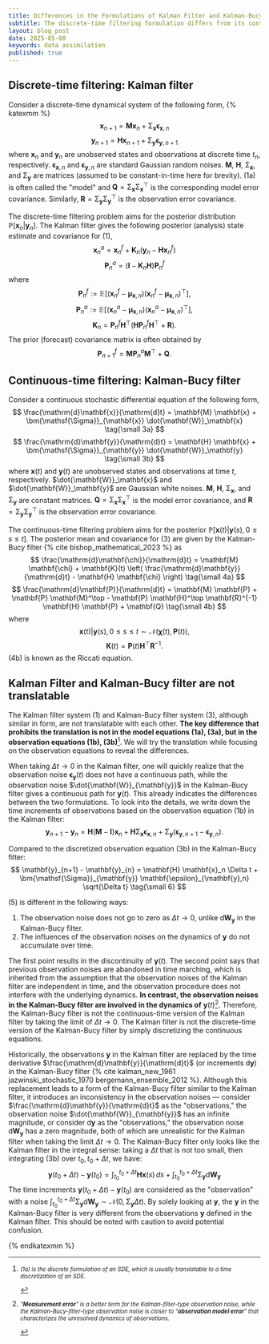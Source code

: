 ```yaml
---
title: Differences in the Formulations of Kalman Filter and Kalman-Bucy Filter
subtitle: The discrete-time filtering formulation differs from its continuous-time counterpart. The difference is revealed by looking at the observations.
layout: blog_post
date: 2025-05-08
keywords: data assimilation
published: true
---
```


## Discrete-time filtering: Kalman filter

Consider a discrete-time dynamical system of the following form,
{% katexmm %}
$$
\mathbf{x}_{n+1} = \mathbf{M} \mathbf{x}_n + \bm{\mathsf{\Sigma}}_{\mathbf{x}} \mathbf{\epsilon}_{\mathbf{x},n} \tag{\small 1a}
$$
$$
\mathbf{y}_{n+1} = \mathbf{H} \mathbf{x}_{n+1} + \bm{\mathsf{\Sigma}}_{\mathbf{y}} \mathbf{\epsilon}_{\mathbf{y},n+1} \tag{\small 1b}
$$
where $\mathbf{x}_n$ and $\mathbf{y}_n$ are unobserved states and observations at discrete time $t_n$, respectively. $\mathbf{\epsilon}_{\mathbf{x}, n}$ and $\mathbf{\epsilon}_{\mathbf{y}, n}$ are standard Gaussian random noises. $\mathbf{M}$, $\mathbf{H}$, $\bm{\mathsf{\Sigma}}_{\mathbf{x}}$, and $\bm{\mathsf{\Sigma}}_{\mathbf{y}}$ are matrices (assumed to be constant-in-time here for brevity). (1a) is often called the "model" and $\mathbf{Q} = \bm{\mathsf{\Sigma}}_{\mathbf{x}} \bm{\mathsf{\Sigma}}_{\mathbf{x}}^\top$ is the corresponding model error covariance. Similarly, $\mathbf{R} = \bm{\mathsf{\Sigma}}_{\mathbf{y}} \bm{\mathsf{\Sigma}}_{\mathbf{y}}^\top$ is the observation error covariance.

The discrete-time filtering problem aims for the posterior distribution $\mathbb{P}[\mathbf{x}_n | \mathbf{y}_n]$. The Kalman filter gives the following posterior (analysis) state estimate and covariance for (1),
$$
\mathbf{x}^a_n = \mathbf{x}^f_n + \mathbf{K}_n (\mathbf{y}_n - \mathbf{H} \mathbf{x}^f_n) \tag{\small 2a}
$$
$$
\mathbf{P}^a_{n} = (\mathbf{I} - \mathbf{K}_n \mathbf{H}) \mathbf{P}^f_{n} \tag{\small 2b}
$$
where
$$
\mathbf{P}^f_{n} := \mathbb{E}[(\mathbf{x}^f_{n} - \mathbf{\mu}_{\mathbf{x},n})(\mathbf{x}^f_{n} - \mathbf{\mu}_{\mathbf{x},n})^\top],
$$
$$
\mathbf{P}^a_{n} := \mathbb{E}[(\mathbf{x}^a_n - \mathbf{\mu}_{\mathbf{x},n})(\mathbf{x}^a_n - \mathbf{\mu}_{\mathbf{x},n})^\top],
$$
$$
\mathbf{K}_n = \mathbf{P}^f_{n} \mathbf{H}^\top \left( \mathbf{H} \mathbf{P}^f_n \mathbf{H}^\top + \mathbf{R} \right).
$$
The prior (forecast) covariance matrix is often obtained by
$$
\mathbf{P}^f_{n+1} = \mathbf{M} \mathbf{P}_n^a \mathbf{M}^\top + \mathbf{Q}.
$$

## Continuous-time filtering: Kalman-Bucy filter

Consider a continuous stochastic differential equation of the following form,
$$
\frac{\mathrm{d}\mathbf{x}}{\mathrm{d}t} = \mathbf{M} \mathbf{x} + \bm{\mathsf{\Sigma}}_{\mathbf{x}} \dot{\mathbf{W}}_\mathbf{x} \tag{\small 3a}
$$
$$
\frac{\mathrm{d}\mathbf{y}}{\mathrm{d}t} = \mathbf{H} \mathbf{x} + \bm{\mathsf{\Sigma}}_{\mathbf{y}} \dot{\mathbf{W}}_\mathbf{y} \tag{\small 3b}
$$
where $\mathbf{x}(t)$ and $\mathbf{y}(t)$ are unobserved states and observations at time $t$, respectively. $\dot{\mathbf{W}}_\mathbf{x}$ and $\dot{\mathbf{W}}_\mathbf{y}$ are Gaussian white noises. $\mathbf{M}$, $\mathbf{H}$, $\bm{\mathsf{\Sigma}}_{\mathbf{x}}$, and $\bm{\mathsf{\Sigma}}_{\mathbf{y}}$ are constant matrices. $\mathbf{Q} = \bm{\mathsf{\Sigma}}_{\mathbf{x}} \bm{\mathsf{\Sigma}}_{\mathbf{x}}^\top$ is the model error covariance, and $\mathbf{R} = \bm{\mathsf{\Sigma}}_{\mathbf{y}} \bm{\mathsf{\Sigma}}_{\mathbf{y}}^\top$ is the observation error covariance.

The continuous-time filtering problem aims for the posterior $\mathbb{P}[\mathbf{x}(t) | \mathbf{y}(s), 0 \leq s \leq t]$. The posterior mean and covariance for (3) are given by the Kalman-Bucy filter {% cite bishop_mathematical_2023 %} as
$$
\frac{\mathrm{d}\mathbf{\chi}}{\mathrm{d}t} = \mathbf{M} \mathbf{\chi} + \mathbf{K}(t) \left( \frac{\mathrm{d}\mathbf{y}}{\mathrm{d}t} - \mathbf{H} \mathbf{\chi} \right) \tag{\small 4a}
$$
$$
\frac{\mathrm{d}\mathbf{P}}{\mathrm{d}t} = \mathbf{M} \mathbf{P} + \mathbf{P} \mathbf{M}^\top - \mathbf{P} \mathbf{H}^\top \mathbf{R}^{-1} \mathbf{H} \mathbf{P} + \mathbf{Q} \tag{\small 4b}
$$
where 
$$
\mathbf{x}(t) | \mathbf{y}(s), 0 \leq s \leq t \sim \mathcal{N}(\mathbf{\chi}(t), \mathbf{P}(t)),
$$
$$
\mathbf{K}(t) = \mathbf{P}(t) \mathbf{H}^\top \mathbf{R}^{-1}.
$$
(4b) is known as the Riccati equation.

## Kalman Filter and Kalman-Bucy filter are not translatable

The Kalman filter system (1) and Kalman-Bucy filter system (3), although similar in form, are not translatable with each other. **The key difference that prohibits the translation is not in the model equations (1a), (3a), but in the observation equations (1b), (3b)**[^1]. We will try the translation while focusing on the observation equations to reveal the differences.

[^1]: <p style="font-size: 0.8em; font-style: italic;">(1a) is the discrete formulation of an SDE, which is usually translatable to a time discretization of an SDE.</p>

When taking $\Delta t \to 0$ in the Kalman filter, one will quickly realize that the observation noise $\mathbf{\epsilon}_{\mathbf{y}}(t)$ does not have a continuous path, while the observation noise $\dot{\mathbf{W}}_{\mathbf{y}}$ in the Kalman-Bucy filter gives a continuous path for $\mathbf{y}(t)$. This already indicates the differences between the two formulations. To look into the details, we write down the time increments of observations based on the observation equation (1b) in the Kalman filter:
$$
\mathbf{y}_{n+1} - \mathbf{y}_{n} = \mathbf{H}(\mathbf{M} - \mathbf{I}) \mathbf{x}_n + \mathbf{H} \bm{\mathsf{\Sigma}}_{\mathbf{x}} \mathbf{\epsilon}_{\mathbf{x}, n} + \bm{\mathsf{\Sigma}}_{\mathbf{y}} (\mathbf{\epsilon}_{\mathbf{y}, n+1} - \mathbf{\epsilon}_{\mathbf{y}, n}) \tag{\small 5}.
$$

Compared to the discretized observation equation (3b) in the Kalman-Bucy filter:
$$
\mathbf{y}_{n+1} - \mathbf{y}_{n} = \mathbf{H} \mathbf{x}_n \Delta t + \bm{\mathsf{\Sigma}}_{\mathbf{y}} \mathbf{\epsilon}_{\mathbf{y},n} \sqrt{\Delta t} \tag{\small 6}
$$

(5) is different in the following ways:

1. The observation noise does not go to zero as $\Delta t \to 0$, unlike $\mathrm{d} \mathbf{W}_{\mathbf{y}}$ in the Kalman-Bucy filter.
2. The influences of the observation noises on the dynamics of $\mathbf{y}$ do not accumulate over time.

The first point results in the discontinuity of $\mathbf{y}(t)$. The second point says that previous observation noises are abandoned in time marching, which is inherited from the assumption that the observation noises of the Kalman filter are independent in time, and the observation procedure does not interfere with the underlying dynamics. **In contrast, the observation noises in the Kalman-Bucy filter are involved in the dynamics of** $\mathbf{y}(t)$[^2]. Therefore, the Kalman-Bucy filter is not the continuous-time version of the Kalman filter by taking the limit of $\Delta t \to 0$. The Kalman filter is not the discrete-time version of the Kalman-Bucy filter by simply discretizing the continuous equations.

[^2]: <p style="font-size: 0.8em; font-style: italic;">"<strong>Measurement error</strong>" is a better term for the Kalman-filter-type observation noise, while the Kalman-Bucy-filter-type observation noise is closer to "<strong>observation model error</strong>" that characterizes the unresolved dynamics of observations.</p>

Historically, the observations $\mathbf{y}$ in the Kalman filter are replaced by the time derivative $\frac{\mathrm{d}\mathbf{y}}{\mathrm{d}t}$ (or increments $\mathrm{d}\mathbf{y}$) in the Kalman-Bucy filter {% cite kalman_new_1961 jazwinski_stochastic_1970 bergemann_ensemble_2012 %}. Although this replacement leads to a form of the Kalman-Bucy filter similar to the Kalman filter, it introduces an inconsistency in the observation noises — consider $\frac{\mathrm{d}\mathbf{y}}{\mathrm{d}t}$ as the "observations," the observation noise $\dot{\mathbf{W}}_{\mathbf{y}}$ has an infinite magnitude, or consider $\mathrm{d}\mathbf{y}$ as the "observations," the observation noise $\mathrm{d}\mathbf{W}_{\mathbf{y}}$ has a zero magnitude, both of which are unrealistic for the Kalman filter when taking the limit $\Delta t \to 0$. The Kalman-Bucy filter only looks like the Kalman filter in the integral sense: taking a $\Delta t$ that is not too small, then integrating (3b) over $t_0, t_0 + \Delta t$, we have:
$$
\mathbf{y}(t_0 + \Delta t) - \mathbf{y}(t_0) = \int_{t_0}^{t_0 + \Delta t} \mathbf{H} \mathbf{x}(s) \, ds + \int_{t_0}^{t_0 + \Delta t} \bm{\mathsf{\Sigma}}_{\mathbf{y}} \mathrm{d} \mathbf{W}_\mathbf{y}
$$
The time increments $\mathbf{y}(t_0 + \Delta t) - \mathbf{y}(t_0)$ are considered as the "observation" with a noise $\int_{t_0}^{t_0 + \Delta t} \bm{\mathsf{\Sigma}}_{\mathbf{y}} \mathrm{d} \mathbf{W}_\mathbf{y} \sim \mathcal{N}(0, \bm{\mathsf{\Sigma}}_{\mathbf{y}} \Delta t)$. By solely looking at $\mathbf{y}$, the $\mathbf{y}$ in the Kalman-Bucy filter is very different from the observations $\mathbf{y}$ defined in the Kalman filter. This should be noted with caution to avoid potential confusion.

{% endkatexmm %}
